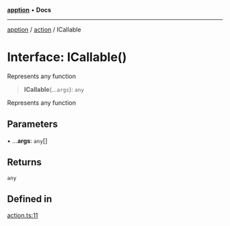 [**apption**](../../README.md) • **Docs**

***

[apption](../../modules.md) / [action](../README.md) / ICallable

# Interface: ICallable()

Represents any function

> **ICallable**(...`args`): `any`

Represents any function

## Parameters

• ...**args**: `any`[]

## Returns

`any`

## Defined in

[action.ts:11](https://github.com/mksunny1/apption/blob/1770a08bd9b714c79b6dab283c2bf83182646040/src/action.ts#L11)
